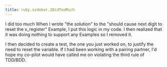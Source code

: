 ```yaml
---
title: ruby.sidebar.IDidTooMuch
---
```

<span class="sidebar_title"> I did too much</span>
When I wrote "the solution" to the "should cause next digit to reset the x_register" Example, I put this logic in my code. I then realized that it was doing nothing to support any Examples so I removed it. 

I then decided to create a test, the one you just worked on, to justify the need to reset the variable. If I had been working with a pairing partner, I'd hope my co-pilot would have called me on violating the third rule of TDD/BDD.
 